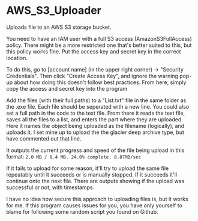 # AWS_S3_Uploader
Uploads file to an AWS S3 storage bucket.

You need to have an IAM user with a full S3 access (AmazonS3FullAccess) policy. There might be a more restricted one that's better suited to this, but this policy works fine.
Put the access key and secret key in the correct location.

To do this, go to [account name] (in the upper right corner) -> "Security Credentials". 
Then click "Create Access Key", and ignore the warning pop-up about how doing this doesn't follow best practices.
From here, simply copy the access and secret key into the program

Add the files (with their full paths) to a "List.txt" file in the same folder as the .exe file. Each file should be seperated with a new line. You could also set a full path in the code to the text file. 
From there it reads the text file, saves all the files to a list, and enters the part where they are uploaded.
Here it names the object being uploaded as the filename (logically), and uploads it. I set mine up to upload the the glacier deep archive type, but have commented out that line.

It outputs the current progress and speed of the file being upload in this format: `2.0 MB / 8.4 MB. 24.0% complete. 8.87MB/sec`

If it fails to upload for some reason, it'll try to upload the same file repeatably until it succeeds or is manually stopped.
If it succeeds it'll continue onto the next file.
There are outputs showing if the upload was successful or not, with timestamps.

I have no idea how secure this approach to uploading files is, but it works for me. If this program causes issues for you, you have only yourself to blame for following some random script you found on Github.
